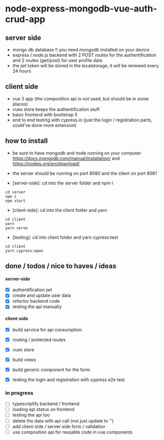 # node-express-mongodb-vue-auth-crud-app 

## server side
- mongo db database !! you need mongodb installed on your device
- express / node.js backend with 2 POST routes for the authentification and 2 routes (get/post) for user profile data
- the jwt token will be stored in the localstorage, it will be renewed every 24 hours

## client side
- vue 3 app (the composition api is not used, but should be in some places)
- vuex store keeps the authentification stuff
- basic frontend with bootstrap 5
- end to end testing with cypress.io (just the login / registration parts, could've done more extensive)


## how to install
- be sure to have mongodb and node running on your computer https://docs.mongodb.com/manual/installation/ and https://nodejs.org/en/download/

- the server should be running on port 8080 and the client on port 8081

- [server-side]: cd into the server folder and npm i


```
cd server
npm i
npm start
```

- [client-side]: cd into the client folder and yarn
  
```
cd client
yarn
yarn serve
```

- [testing]: cd into client folder and yarn cypress:test
```
cd client
yarn cypress:open
```


## done / todos / nice to haves / ideas

#### server-side
- [x] authentification jwt 
- [x] create and update user data
- [x] refactor backend code 
- [x] testing the api manually 
#### client-side
- [x] build service for api consumption
- [x] routing / protected routes
- [x] vuex store
- [x] build views
- [x] build generic component for the form
- [x] testing the login and registration with cypress e2e test



### in progress

- [ ] typescriptify backend / frontend
- [ ] loading api status on frontend
- [ ] testing the api too
- [ ] delete the data with api call (not just update to '')
- [ ] add client-side / server side form / validation
- [ ] use composition api for reusable code in vue components